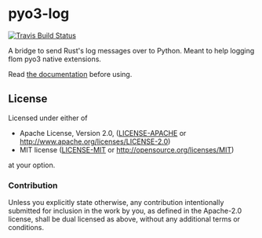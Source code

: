 # pyo3-log

[![Travis Build Status](https://api.travis-ci.org/vorner/pyo3-log.png?branch=main)](https://travis-ci.org/vorner/pyo3-log)

A bridge to send Rust's log messages over to Python. Meant to help logging flom
pyo3 native extensions.

Read [the documentation](https://docs.rs/pyo3-log) before using.

## License

Licensed under either of

 * Apache License, Version 2.0, ([LICENSE-APACHE](LICENSE-APACHE) or http://www.apache.org/licenses/LICENSE-2.0)
 * MIT license ([LICENSE-MIT](LICENSE-MIT) or http://opensource.org/licenses/MIT)

at your option.

### Contribution

Unless you explicitly state otherwise, any contribution intentionally
submitted for inclusion in the work by you, as defined in the Apache-2.0
license, shall be dual licensed as above, without any additional terms
or conditions.
